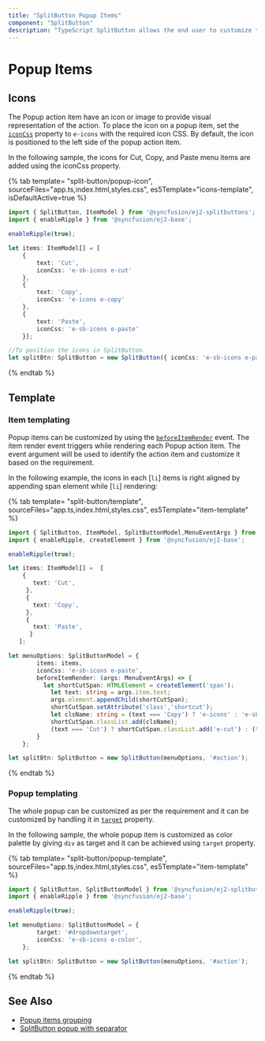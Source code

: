```yaml
---
title: "SplitButton Popup Items"
component: "SplitButton"
description: "TypeScript SplitButton allows the end user to customize the whole popup or action items in popup using templates, and to place icons in popup items."
---
```


# Popup Items

## Icons

The Popup action item have an icon or image to provide visual representation of the action. To place the icon on a popup item,
set the [`iconCss`](../api/split-button#iconcss) property to `e-icons` with the required icon CSS. By default, the icon is
positioned to the left side of the popup action item.

In the following sample, the icons for Cut, Copy, and Paste menu items are
added using the iconCss property.

{% tab template= "split-button/popup-icon", sourceFiles="app.ts,index.html,styles.css", es5Template="icons-template", isDefaultActive=true %}

```typescript
import { SplitButton, ItemModel } from '@syncfusion/ej2-splitbuttons';
import { enableRipple } from '@syncfusion/ej2-base';

enableRipple(true);

let items: ItemModel[] = [
    {
        text: 'Cut',
        iconCss: 'e-sb-icons e-cut'
    },
    {
        text: 'Copy',
        iconCss: 'e-icons e-copy'
    },
    {
        text: 'Paste',
        iconCss: 'e-sb-icons e-paste'
    }];

//To position the icons in SplitButton.
let splitBtn: SplitButton = new SplitButton({ iconCss: 'e-sb-icons e-paste', items: items }, '#iconbutton');

```

{% endtab %}

## Template

### Item templating

Popup items can be customized by using the [`beforeItemRender`](../api/split-button#beforeitemrender) event. The item render event
triggers while rendering each Popup action item. The event argument will be used to identify the action item and customize it
based on the requirement.

In the following example, the icons in each [`li`] items is right aligned by appending span element while [`li`] rendering:

{% tab template= "split-button/template", sourceFiles="app.ts,index.html,styles.css", es5Template="item-template" %}

```typescript
import { SplitButton, ItemModel, SplitButtonModel,MenuEventArgs } from '@syncfusion/ej2-splitbuttons';
import { enableRipple, createElement } from '@syncfusion/ej2-base';

enableRipple(true);

let items: ItemModel[] =  [
    {
       text: 'Cut',
     },
     {
       text: 'Copy',
     },
     {
       text: 'Paste',
      }
   ];

let menuOptions: SplitButtonModel = {
        items: items,
        iconCss: 'e-sb-icons e-paste',
        beforeItemRender: (args: MenuEventArgs) => {
          let shortCutSpan: HTMLElement = createElement('span');
            let text: string = args.item.text;
            args.element.appendChild(shortCutSpan);
            shortCutSpan.setAttribute('class','shortcut');
            let clsName: string = (text === 'Copy') ? 'e-icons' : 'e-sb-icons';
            shortCutSpan.classList.add(clsName);
            (text === 'Cut') ? shortCutSpan.classList.add('e-cut') : (text === 'Paste') ? shortCutSpan.classList.add('e-paste') : shortCutSpan.classList.add('e-copy');
        }
    };

let splitBtn: SplitButton = new SplitButton(menuOptions, '#action');

```

{% endtab %}

### Popup templating

The whole popup can be customized as per the requirement and it can be customized by handling it in
[`target`](../api/split-button#target) property.

In the following sample, the whole popup item is customized as color palette by giving `div` as target and it can be achieved
using `target` property.

{% tab template= "split-button/popup-template", sourceFiles="app.ts,index.html,styles.css", es5Template="item-template" %}

```typescript
import { SplitButton, SplitButtonModel } from '@syncfusion/ej2-splitbuttons';
import { enableRipple } from '@syncfusion/ej2-base';

enableRipple(true);

let menuOptions: SplitButtonModel = {
        target: '#dropdowntarget',
        iconCss: 'e-sb-icons e-color',
    };

let splitBtn: SplitButton = new SplitButton(menuOptions, '#action');

```

{% endtab %}

## See Also

* [Popup items grouping](./how-to/group-items-in-popup)
* [SplitButton popup with separator](./icons-and-separator#separator)
